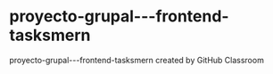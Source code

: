 # proyecto-grupal---frontend-tasksmern
proyecto-grupal---frontend-tasksmern created by GitHub Classroom
